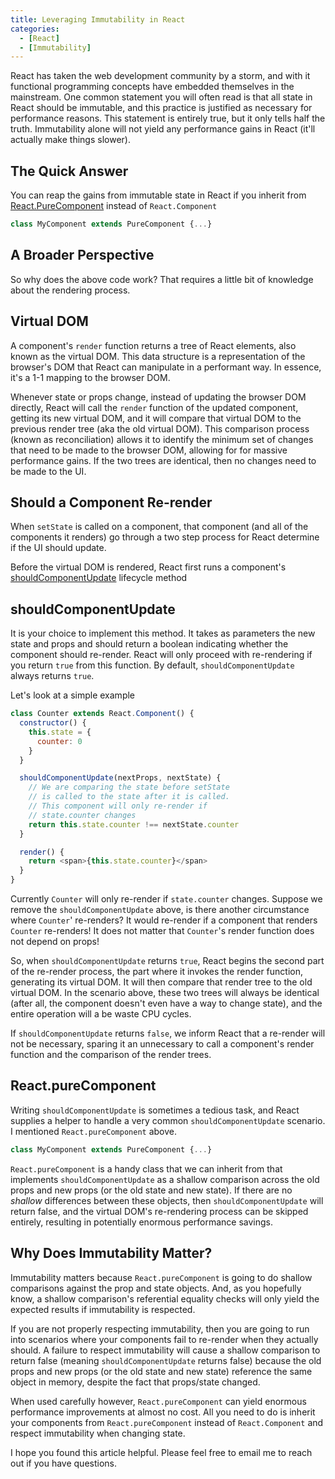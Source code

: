 ```yaml
---
title: Leveraging Immutability in React
categories:
  - [React]
  - [Immutability]
---
```


React has taken the web development community by a storm, and with it functional programming concepts have embedded themselves in the mainstream. One common statement you will often read is that all state in React should be immutable, and this practice is justified as necessary for performance reasons. This statement is entirely true, but it only tells half the truth. Immutability alone will not yield any performance gains in React (it'll actually make things slower).

## The Quick Answer
You can reap the gains from immutable state in React if you inherit from [React.PureComponent](https://reactjs.org/docs/react-api.html#reactpurecomponent) instead of `React.Component`

```js
class MyComponent extends PureComponent {...}
```

## A Broader Perspective
So why does the above code work? That requires a little bit of knowledge about the rendering process.

## Virtual DOM
A component's `render` function returns a tree of React elements, also known as the virtual DOM. This data structure is a representation of the browser's DOM that React can manipulate in a performant way. In essence, it's a 1-1 mapping to the browser DOM.

Whenever state or props change, instead of updating the browser DOM directly, React will call the `render` function of the updated component, getting its new virtual DOM, and it will compare that virtual DOM to the previous render tree (aka the old virtual DOM). This comparison process (known as reconciliation) allows it to identify the minimum set of changes that need to be made to the browser DOM, allowing for for massive performance gains. If the two trees are identical, then no changes need to be made to the UI.

## Should a Component Re-render
When `setState` is called on a component, that component (and all of the components it renders) go through a two step process for React determine if the UI should update.

Before the virtual DOM is rendered, React first runs a component's [shouldComponentUpdate](https://reactjs.org/docs/react-component.html#shouldcomponentupdate) lifecycle method

## shouldComponentUpdate

It is your choice to implement this method. It takes as parameters the new state and props and should return a boolean indicating whether the component should re-render. React will only proceed with re-rendering if you return `true` from this function. By default, `shouldComponentUpdate` always returns `true`.

Let's look at a simple example

```js
class Counter extends React.Component() {
  constructor() {
    this.state = {
      counter: 0
    }
  }

  shouldComponentUpdate(nextProps, nextState) {
    // We are comparing the state before setState
    // is called to the state after it is called.
    // This component will only re-render if
    // state.counter changes
    return this.state.counter !== nextState.counter
  }

  render() {
    return <span>{this.state.counter}</span>
  }
}
```

Currently `Counter` will only re-render if `state.counter` changes. Suppose we remove the `shouldComponentUpdate` above, is there another circumstance where `Counter`' re-renders? It would re-render if a component that renders `Counter` re-renders! It does not matter that `Counter`'s render function does not depend on props!

So, when `shouldComponentUpdate` returns `true`, React begins the second part of the re-render process, the part where it invokes the render function, generating its virtual DOM. It will then compare that render tree to the old virtual DOM. In the scenario above, these two trees will always be identical (after all, the component doesn't even have a way to change state), and the entire operation will a be waste CPU cycles.

If `shouldComponentUpdate` returns `false`, we inform React that a re-render will not be necessary, sparing it an unnecessary to call a component's render function and the comparison of the render trees.

## React.pureComponent
Writing `shouldComponentUpdate` is sometimes a tedious task, and React supplies a helper to handle a very common `shouldComponentUpdate` scenario. I mentioned `React.pureComponent` above.

```js
class MyComponent extends PureComponent {...}
```

`React.pureComponent` is a handy class that we can inherit from that implements `shouldComponentUpdate` as a shallow comparison across the old props and new props (or the old state and new state). If there are no *shallow* differences between these objects, then `shouldComponentUpdate` will return false, and the virtual DOM's re-rendering process can be skipped entirely, resulting in potentially enormous performance savings.

## Why Does Immutability Matter?
Immutability matters because `React.pureComponent` is going to do shallow comparisons against the prop and state objects. And, as you hopefully know, a shallow comparison's referential equality checks will only yield the expected results if immutability is respected.

If you are not properly respecting immutability, then you are going to run into scenarios where your components fail to re-render when they actually should. A failure to respect immutability will cause a shallow comparison to return false (meaning `shouldComponentUpdate` returns false) because the old props and new props (or the old state and new state) reference the same object in memory, despite the fact that props/state changed.

When used carefully however, `React.pureComponent` can yield enormous performance improvements at almost no cost. All you need to do is inherit your components from `React.pureComponent` instead of `React.Component` and respect immutability when changing state.

I hope you found this article helpful. Please feel free to email me to reach out if you have questions.
